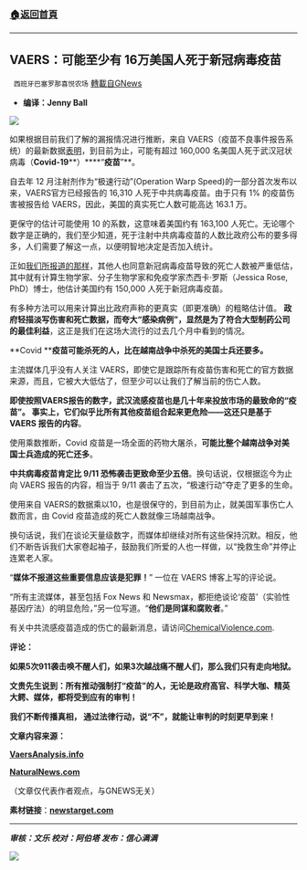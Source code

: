 ###  [:house:返回首頁](https://github.com/ourhimalayas/txt)
---


## VAERS：可能至少有 16万美国人死于新冠病毒疫苗
` 西班牙巴塞罗那喜悦农场` [轉載自GNews](https://gnews.org/zh-hans/1595742/)

- **编译：Jenny Ball**


![](https://assets.gnews.org/wp-content/uploads/2021/10/tempsnip332.png)

如果根据目前我们了解的漏报情况进行推断，来自 VAERS（疫苗不良事件报告系统）的最新数据[表明](https://vaersanalysis.info/2021/10/08/vaers-summary-for-covid-19-vaccines-through-10-1-2021/)，到目前为止，可能有超过 160,000 名美国人死于武汉冠状病毒（**Covid-19****）****“****疫苗****”**。

自去年 12 月注射剂作为“极速行动”(Operation Warp Speed)的一部分首次发布以来，VAERS官方已经报告的 16,310 人死于中共病毒疫苗。由于只有 1% 的疫苗伤害被报告给 VAERS，因此，美国的真实死亡人数可能高达 163.1 万。

更保守的估计可能使用 10 的系数，这意味着美国约有 163,100 人死亡。无论哪个数字是正确的，我们至少知道，死于注射中共病毒疫苗的人数比政府公布的要多得多，人们需要了解这一点，以便明智地决定是否加入统计。

正如[我们所报道的那样](https://www.naturalnews.com/2021-10-11-phd-150000-americans-died-covid-vaccines.html)，其他人也同意新冠病毒疫苗导致的死亡人数被严重低估， 其中就有计算生物学家、分子生物学家和免疫学家杰西卡·罗斯（Jessica Rose, PhD）博士，他估计美国约有 150,000 人死于新冠病毒疫苗。

有多种方法可以用来计算出比政府声称的更真实（即更准确）的粗略估计值。 **政府轻描淡写伤害和死亡数据，而夸大“感染病例”，显然是为了符合大型制药公司的最佳利益**，这正是我们在这场大流行的过去几个月中看到的情况。

**Covid ****疫苗可能杀死的人，比在越南战争中杀死的美国士兵还要多。**

主流媒体几乎没有人关注 VAERS，即使它是跟踪所有疫苗伤害和死亡的官方数据来源，而且，它被大大低估了，但至少可以让我们了解当前的伤亡人数。

**即使按照VAERS报告的数字，武汉流感疫苗也是几十年来投放市场的最致命的“疫苗”。 事实上，它们似乎比所有其他疫苗组合起来更危险——这还只是基于 VAERS 报告的内容**。

使用乘数推断，Covid 疫苗是一场全面的药物大屠杀，**可能比整个越南战争对美国士兵造成的死亡还多**。

**中共病毒疫苗肯定比 9/11 恐怖袭击更致命至少五倍**。换句话说，仅根据迄今为止向 VAERS 报告的内容，相当于 9/11 袭击了五次，“极速行动”夺走了更多的生命。

使用来自 VAERS的数据乘以10，也是很保守的，到目前为止，就美国军事伤亡人数而言，由 Covid 疫苗造成的死亡人数就像三场越南战争。

换句话说，我们在谈论天量级数字，而媒体却继续对所有这些保持沉默。相反，他们不断告诉我们大家卷起袖子，鼓励我们所爱的人也一样做，以“挽救生命”并停止连累老人家。

“**媒体不报道这些重要信息应该是犯罪！**” 一位在 VAERS 博客上写的评论说。

“所有主流媒体，甚至包括 Fox News 和 Newsmax，都拒绝谈论‘疫苗’（实验性基因疗法）的明显危险，”另一位写道。“**他们是同谋和腐败者**。”

有关中共流感疫苗造成的伤亡的最新消息，请访问[ChemicalViolence.com](https://chemicalviolence.com/).

**评论：**

**如果5次911袭击唤不醒人们，如果3次越战痛不醒人们，那么我们只有走向地狱。**

**文贵先生说到：所有推动强制打“疫苗”的人，无论是政府高官、科学大咖、精英大鳄、媒体，都将受到应有的审判！**

**我们不断传播真相， 通过法律行动，说“不”，就能让审判的时刻更早到来！**

**文章内容来源：**

[**VaersAnalysis.info**](https://vaersanalysis.info/2021/10/08/vaers-summary-for-covid-19-vaccines-through-10-1-2021/)

[**NaturalNews.com**](https://www.naturalnews.com/2021-10-11-phd-150000-americans-died-covid-vaccines.html)

（文章仅代表作者观点，与GNEWS无关）

**素材链接**：**[newstarget.com](https://www.newstarget.com/2021-10-13-vaers-160000-americans-have-died-covid-vaccines.html)**

* * *

***审核：文乐
校对：阿伯塔
发布：信心满满***

![](https://assets.gnews.org/wp-content/uploads/2021/10/GNEWS_CH.-1-1.jpeg)
